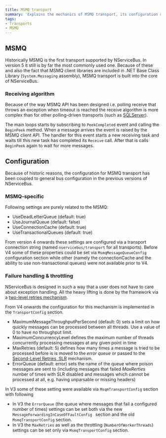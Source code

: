 ```yaml
---
title: MSMQ transport
summary: 'Explains the mechanics of MSMQ transport, its configuration options and various other configuration settings that were at some point coupled to this transport'
tags: 
- Transports
- MSMQ
---
```


## MSMQ

Historically MSMQ is the first transport supported by NServiceBus. In version 5 it still is by far the most commonly used one. Because of these and also the fact that MSMQ client libraries are included in .NET Base Class Library (`System.Messaging` assembly), MSMQ transport is built into the core of NServiceBus.

### Receiving algorithm

Because of the way MSMQ API has been designed i.e. polling receive that throws an exception when timeout is reached the receive algorithm is more complex than for other polling-driven transports (such as [SQLServer](sqlserver/configuration.md)).

The main loops starts by subscribing to `PeekCompleted` event and calling the `BeginPeek` method. When a message arrives the event is raised by the MSMQ client API. The handler for this event starts a new receiving task and waits till this new task has completed its `Receive` call. After that is calls `BeginPeek` again to wait for more messages. 

## Configuration

Because of historic reasons, the configuration for MSMQ transport has been coupled to general bus configuration in the previous versions of NServiceBus.

### MSMQ-specific

Following settings are purely related to the MSMQ:

 * UseDeadLetterQueue (default: true)
 * UseJournalQueue (default: false)
 * UseConnectionCache (default: true)
 * UseTransactionalQueues (default: true)

From version 4 onwards these settings are configured via a transport connection string (named `nservicebus/transport` for all transports). Before V4 some of these properties could be set via `MsmqMessageQueueConfig` configuration section while other (namely the connectionCache and the ability to use non-transactional queues) were not available prior to V4.

<!-- import MessageQueueConfiguration -->

### Failure handling & throttling

NServiceBus is designed in such a way that a user does not have to care about exception handling. All the heavy lifting is done by the framework via a [two-level retries mechanism](how-do-i-handle-exceptions.md).

From V4 onwards the configuration for this mechanism is implemented in the `TransportConfig` section. 

<!-- import TransportConfig -->

 * MaximumMessageThroughputPerSecond (default: 0) sets a limit on how quickly messages can be processed between all threads. Use a value of 0 to have no throughput limit.
 * MaximumConcurrencyLevel defines the maximum number of threads concurrently processing messages at any given point in time
 * MaxRetries (default: 5) defines how many times a message is tried to be processed before is is moved to the *error queue* or passed to the [Second-Level Retries, SLR](how-do-i-handle-exceptions.md) mechanism.
 * ErrorQueue (default: error) sets the name of the queue where poison messages are sent to (including messages that failed *MaxRerties* number of times with SLR disabled and messages which cannot be processed at all, e.g. having unparsable or missing headers)

In V3 some of these setting were available via `MsqmTransportConfig` section with following 

 * In V3 the `ErrorQueue` (the queue where messages that fail a configured number of times) settings can be set both via the new `MessageForwardingInCaseOfFaultConfig ` section and the old `MsmqTransportConfig` section.
 * In V3 the `MaxRetries` as well as the throttling  (`NumberOfWorkerThreads`) settings can be set only via `MsmqTransportConfig` section.

